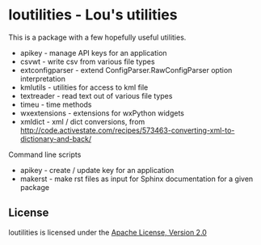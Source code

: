 loutilities - Lou's utilities
===================================

This is a package with a few hopefully useful utilities.

* apikey - manage API keys for an application
* csvwt - write csv from various file types
* extconfigparser - extend ConfigParser.RawConfigParser option interpretation
* kmlutils - utilities for access to kml file
* textreader - read text out of various file types
* timeu - time methods
* wxextensions - extensions for wxPython widgets
* xmldict - xml / dict conversions, from http://code.activestate.com/recipes/573463-converting-xml-to-dictionary-and-back/

Command line scripts

* apikey - create / update key for an application
* makerst - make rst files as input for Sphinx documentation for a given package

License
-------

loutilities is licensed under the [Apache License, Version 2.0](http://www.apache.org/licenses/LICENSE-2.0)

